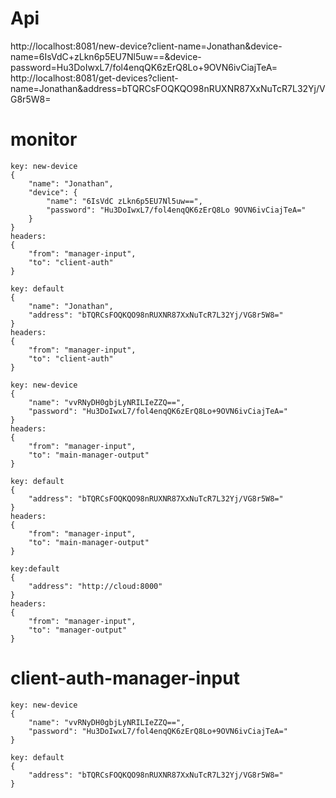 # Api
http://localhost:8081/new-device?client-name=Jonathan&device-name=6IsVdC+zLkn6p5EU7Nl5uw==&device-password=Hu3DoIwxL7/fol4enqQK6zErQ8Lo+9OVN6ivCiajTeA=
http://localhost:8081/get-devices?client-name=Jonathan&address=bTQRCsFOQKQO98nRUXNR87XxNuTcR7L32Yj/VG8r5W8=
# monitor

```
key: new-device
{
	"name": "Jonathan",
	"device": {
		"name": "6IsVdC zLkn6p5EU7Nl5uw==",
		"password": "Hu3DoIwxL7/fol4enqQK6zErQ8Lo 9OVN6ivCiajTeA="
	}
}
headers:
{
	"from": "manager-input",
	"to": "client-auth"
}
```

```
key: default
{
	"name": "Jonathan",
	"address": "bTQRCsFOQKQO98nRUXNR87XxNuTcR7L32Yj/VG8r5W8="
}
headers:
{
	"from": "manager-input",
	"to": "client-auth"
}
```

```
key: new-device
{
	"name": "vvRNyDH0gbjLyNRILIeZZQ==",
	"password": "Hu3DoIwxL7/fol4enqQK6zErQ8Lo+9OVN6ivCiajTeA="
}
headers:
{
	"from": "manager-input",
	"to": "main-manager-output"
}
```

```
key: default
{
	"address": "bTQRCsFOQKQO98nRUXNR87XxNuTcR7L32Yj/VG8r5W8="
}
headers:
{
	"from": "manager-input",
	"to": "main-manager-output"
}
```
```
key:default
{
	"address": "http://cloud:8000"
}
headers:
{
	"from": "manager-input",
	"to": "manager-output"
}
```

# client-auth-manager-input

```
key: new-device
{
	"name": "vvRNyDH0gbjLyNRILIeZZQ==",
	"password": "Hu3DoIwxL7/fol4enqQK6zErQ8Lo+9OVN6ivCiajTeA="
}
```

```
key: default
{
	"address": "bTQRCsFOQKQO98nRUXNR87XxNuTcR7L32Yj/VG8r5W8="
}
```

